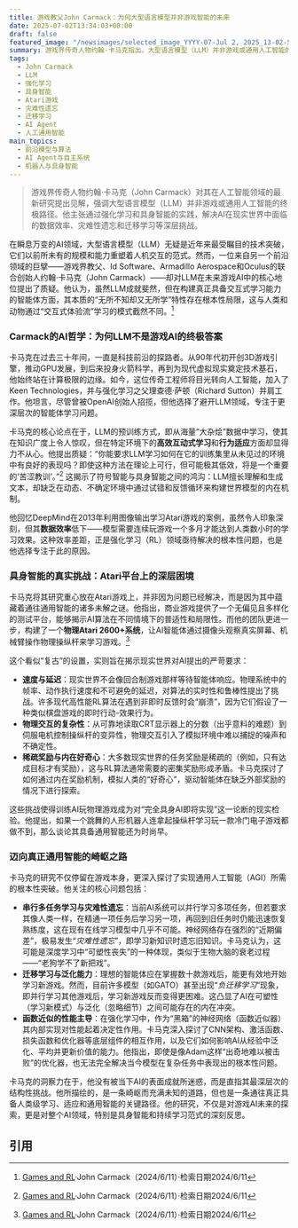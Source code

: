 ```yaml
---
title: 游戏教父John Carmack：为何大型语言模型并非游戏智能的未来
date: 2025-07-02T13:34:03+08:00
draft: false
featured_image: "/newsimages/selected_image_YYYY-07-Jul 2, 2025_13-02-55-059.jpg"
summary: 游戏界传奇人物约翰·卡马克指出，大型语言模型（LLM）并非游戏或通用人工智能的未来，因其“无所不知却又无所学”的预训练模式难以适应高效的交互式学习。他正通过在Atari平台上的具身智能和强化学习研究，解决AI在数据效率、灾难性遗忘和物理世界交互等方面的核心挑战，旨在推动AI向更接近人类的智能迈进。
tags: 
  - John Carmack
  - LLM
  - 强化学习
  - 具身智能
  - Atari游戏
  - 灾难性遗忘
  - 迁移学习
  - AI Agent
  - 人工通用智能
main_topics: 
  - 前沿模型与算法
  - AI Agent与自主系统
  - 机器人与具身智能
---
```


> 游戏界传奇人物约翰·卡马克（John Carmack）对其在人工智能领域的最新研究提出见解，强调大型语言模型（LLM）并非游戏或通用人工智能的终极路径。他主张通过强化学习和具身智能的实践，解决AI在现实世界中面临的数据效率、灾难性遗忘和迁移学习等深层挑战。

在瞬息万变的AI领域，大型语言模型（LLM）无疑是近年来最受瞩目的技术突破，它们以前所未有的规模和能力重塑着人机交互的范式。然而，一位来自另一个前沿领域的巨擘——游戏界教父、Id Software、Armadillo Aerospace和Oculus的联合创始人约翰·卡马克（John Carmack）——却对LLM在未来游戏AI中的核心地位提出了质疑。他认为，虽然LLM成就斐然，但在构建真正具备交互式学习能力的智能体方面，其本质的“无所不知却又无所学”特性存在根本性局限，这与人类和动物通过“交互式体验流”学习的模式截然不同。[^1]

### Carmack的AI哲学：为何LLM不是游戏AI的终极答案

卡马克在过去三十年间，一直是科技前沿的探路者。从90年代初开创3D游戏引擎，推动GPU发展，到后来投身火箭科学，再到为现代虚拟现实奠定技术基石，他始终站在计算极限的边缘。如今，这位传奇工程师将目光转向人工智能，加入了Keen Technologies，并与强化学习之父理查德·萨顿（Richard Sutton）并肩工作。他坦言，尽管曾被OpenAI创始人招揽，但他选择了避开LLM领域，专注于更深层次的智能体学习问题。

卡马克的核心论点在于，LLM的预训练方式，即从海量“大杂烩”数据中学习，使其在知识广度上令人惊叹，但在特定环境下的**高效互动式学习**和**行为适应**方面却显得力不从心。他提出质疑：“你能要求LLM学习如何在它的训练集里从未见过的环境中有良好的表现吗？即使这种方法在理论上可行，但可能极其低效，将是一个重要的‘苦涩教训’。”[^1] 这揭示了符号智能与具身智能之间的鸿沟：LLM擅长理解和生成文本，却缺乏在动态、不确定环境中通过试错和反馈循环来构建世界模型的内在机制。

他回忆DeepMind在2013年利用图像输出学习Atari游戏的案例，虽然令人印象深刻，但其**数据效率**低下——模型需要连续玩游戏一个多月才能达到人类数小时的学习效果。这种效率差距，正是强化学习（RL）领域亟待解决的根本性问题，也是他选择专注于此的原因。

### 具身智能的真实挑战：Atari平台上的深层困境

卡马克将其研究重心放在Atari游戏上，并非因为问题已经解决，而是因为其中蕴藏着通往通用智能的诸多未解之谜。他指出，商业游戏提供了一个无偏见且多样化的测试平台，能够揭示AI算法在不同情境下的普适性和局限性。而他的团队更进一步，构建了一个**物理Atari 2600+系统**，让AI智能体通过摄像头观察真实屏幕、机械臂操作物理操纵杆来学习游戏。[^1]

这个看似“复古”的设置，实则旨在揭示现实世界对AI提出的严苛要求：

*   **速度与延迟**：现实世界不会像回合制游戏那样等待智能体响应。物理系统中的帧率、动作执行速度和不可避免的延迟，对算法的实时性和鲁棒性提出了挑战。许多现代高性能RL算法在遇到非即时反馈时会“崩溃”，因为它们假设了一种类似棋盘游戏的即时行动-效果行为。
*   **物理交互的复杂性**：从可靠地读取CRT显示器上的分数（出乎意料的难题）到伺服电机控制操纵杆的变异性，物理交互引入了模拟环境中难以捕捉的噪声和不确定性。
*   **稀疏奖励与内在好奇心**：大多数现实世界的任务奖励是稀疏的（例如，只有达成目标才有奖励），这与RL算法通常需要的密集奖励形成矛盾。卡马克探讨了如何通过内在奖励机制，模拟人类的“好奇心”，驱动智能体在缺乏外部奖励的情况下进行探索。

这些挑战使得训练AI玩物理游戏成为对“完全具身AI即将实现”这一论断的现实检验。他提出，如果一个跳舞的人形机器人连拿起操纵杆学习玩一款冷门电子游戏都做不到，那么谈论其具备通用智能还为时尚早。

### 迈向真正通用智能的崎岖之路

卡马克的研究不仅停留在游戏本身，更深入探讨了实现通用人工智能（AGI）所需的根本性突破。他关注的核心问题包括：

*   **串行多任务学习与灾难性遗忘**：当前AI系统可以并行学习多项任务，但若要求其像人类一样，在精通一项任务后学习另一项，再回到旧任务时仍能迅速恢复熟练度，这在现有在线学习模型中几乎不可能。神经网络存在强烈的“近期偏差”，极易发生“_灾难性遗忘_”，即学习新知识时遗忘旧知识。卡马克认为，这可能是深度学习中“可塑性丧失”的一种体现，类似于生物大脑的衰老过程——“老狗学不了新把戏”。
*   **迁移学习与泛化能力**：理想的智能体应在掌握数十款游戏后，能更有效地开始学习新游戏。然而，目前许多模型（如GATO）甚至出现“_负迁移学习_”现象，即并行学习其他游戏后，学习新游戏反而变得更困难。这凸显了AI在可塑性（学习新模式）与泛化（忽略细节）之间可能存在的内在冲突。
*   **函数近似的性能主导**：在强化学习中，作为“黑箱”的神经网络（函数近似器）其内部实现对性能起着决定性作用。卡马克深入探讨了CNN架构、激活函数、损失函数和优化器等底层组件的相互作用，以及它们如何影响AI从经验中泛化、平均并更新价值的能力。他指出，即使是像Adam这样“出奇地难以被击败”的优化器，也无法完全解决当今模型在复杂任务中表现出的根本性问题。

卡马克的洞察力在于，他没有被当下AI的表面成就所迷惑，而是直指其最深层次的结构性挑战。他所描绘的，是一条崎岖而充满未知的道路，但也是一条通往真正具备人类级学习、适应和通用智能的关键路径。他的研究，不仅是对游戏AI未来的探索，更是对整个AI领域，特别是具身智能和持续学习范式的深刻反思。

## 引用

[^1]: [Games and RL](https://docs.google.com/document/d/1-Fqc6R6FdngRlxe9gi49PRvU97R83O7ZTN_KFXo_jf0/)·John Carmack（2024/6/11）·检索日期2024/6/11
[^2]: [游戏教父John Carmack：LLM 不是游戏的未来](https://www.infoq.cn/article/1UBuM8APTi0TUgIdiiBg)·InfoQ·John Carmark（译者：明知山）（2025/6/11）·检索日期2024/6/11
[^3]: [游戏教父John Carmack：LLM 不是游戏的未来](https://www.xuexiaigc.com/aigcnews/%E6%B8%B8%E6%88%8F%E6%95%99%E7%88%B6-John-Carmack%EF%BC%9ALLM-%E4%B8%8D%E6%98%AF%E6%B8%B8%E6%88%8F%E7%9A%84%E6%9C%AA%E6%9D%A5/)·学习AIGC·（2024/6/11）·检索日期2024/6/11
[^4]: [游戏教父John Carmack：LLM 不是游戏的未来](https://cj.sina.com.cn/articles/view/1746173800/68147f6801901cng8?froms=ggmp)·新浪财经·InfoQ（2025/6/11）·检索日期2024/6/11

